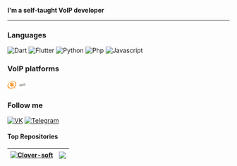 **I'm a self-taught VoIP developer**

---

### **Languages**
  
![Dart](https://img.shields.io/badge/-Dart-1A162A?style=for-the-badge&logo=dart&logoColor=2c71bf)
![Flutter](https://img.shields.io/badge/-Flutter-1A162A?style=for-the-badge&logo=flutter&logoColor=2c71bf)
![Python](https://img.shields.io/badge/-Python-1A162A?style=for-the-badge&logo=python&logoColor=FFDB58)
![Php](https://img.shields.io/badge/-PHP-1A162A?style=for-the-badge&logo=php&logoColor=2c71bf)
![Javascript](https://img.shields.io/badge/-Javascript-1A162A?style=for-the-badge&logo=javascript&logoColor=FFDB58)

### **VoIP platforms**
<code><img height="20" alt="javascript" src="https://raw.githubusercontent.com/clover-soft/clover-soft/f4f2ec5490b59cc9b72af1891e5f5ff023cc3da1/assets/asterisk.png"></code>
<code><img height="20" alt="javascript" src="https://raw.githubusercontent.com/clover-soft/clover-soft/f4f2ec5490b59cc9b72af1891e5f5ff023cc3da1/assets/kamailio.png"></code>

### **Follow me**
[![VK](https://img.shields.io/badge/-VK-1A162A?style=for-the-badge&logo=VK&logoColor=4E7DB3)](https://vk.com/https://vk.com/yaclover)
[![Telegram](https://img.shields.io/badge/-Telegram-1A162A?style=for-the-badge&logo=telegram&logoColor=27A0D9)](https://t.me/yakovpng)



#### Top Repositories


| <a href="https://github.com/clover-soft/github-readme-stats"><img align="center" src="https://github-readme-stats.vercel.app/api?username=clover-soft&show_icons=true&include_all_commits=true&theme=buefy&hide_border=true" alt="Clover-soft" /></a> | <a href="https://github.com/clover-soft/github-readme-stats"><img align="center" src="https://github-readme-stats.vercel.app/api/top-langs/?username=clover-soft&layout=compact&theme=buefy&hide_border=true" /></a> |
| ------------- | ------------- |


